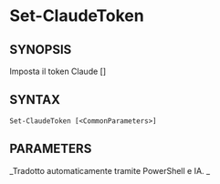 ﻿---
external help file: powershai-help.xml
schema: 2.0.0
powershai: true
---

# Set-ClaudeToken

## SYNOPSIS <!--!= @#Synop !-->

Imposta il token Claude [<CommonParameters>]


## SYNTAX <!--!= @#Syntax !-->

```
Set-ClaudeToken [<CommonParameters>]
```

## PARAMETERS <!--!= @#Params !-->




<!--PowershaiAiDocBlockStart-->
_Tradotto automaticamente tramite PowerShell e IA. 
_
<!--PowershaiAiDocBlockEnd-->
